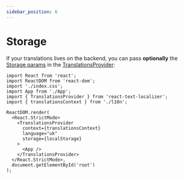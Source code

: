 ```yaml
---
sidebar_position: 6
---
```


# Storage

If your translations lives on the backend, you can pass **optionally** the [Storage params](/docs/basic-tutorial/js-ts/more/cached-translations) in the [TranslationsProvider](/docs/api-reference/react/translations-provider):

```tsx title="src/index.tsx"
import React from 'react';
import ReactDOM from 'react-dom';
import './index.css';
import App from './App';
import { TranslationsProvider } from 'react-text-localizer';
import { translationsContext } from './l10n';

ReactDOM.render(
  <React.StrictMode>
    <TranslationsProvider
      context={translationsContext}
      language="uk"
      storage={localStorage}
    >
      <App />
    </TranslationsProvider>
  </React.StrictMode>,
  document.getElementById('root')
);
```
